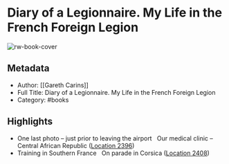 # Diary of a Legionnaire. My Life in the French Foreign Legion

![rw-book-cover](https://m.media-amazon.com/images/I/61TtICN5WML._SY160.jpg)

## Metadata
- Author: [[Gareth Carins]]
- Full Title: Diary of a Legionnaire. My Life in the French Foreign Legion
- Category: #books

## Highlights
- One last photo – just prior to leaving the airport   Our medical clinic – Central African Republic ([Location 2396](https://readwise.io/to_kindle?action=open&asin=B00KZU1S1A&location=2396))
- Training in Southern France   On parade in Corsica ([Location 2408](https://readwise.io/to_kindle?action=open&asin=B00KZU1S1A&location=2408))
